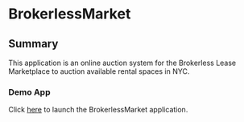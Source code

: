 # BrokerlessMarket

## Summary

This application is an online auction system for the Brokerless Lease Marketplace to auction available rental spaces in NYC.

### Demo App

Click [here](frontend/index.html) to launch the BrokerlessMarket application.
